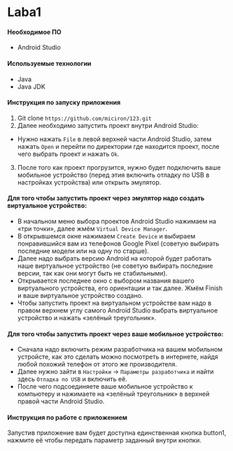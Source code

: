 # Laba1

#### Необходимое ПО
* Android Studio

#### Используемые технологии
* Java
* Java JDK

#### Инструкция по запуску приложения
1. Git clone ````https://github.com/miciron/123.git````
2. Далее необходимо запустить проект внутри Android Studio:
* Нужно нажать ````File```` в левой верхней части Android Studio, затем нажать ````Open```` и перейти по директории где находится проект, после чего выбрать проект и нажать ````Ok````.
3. После того как проект прогрузится, нужно будет подключить ваше мобильное устройство (перед этия включить отладку по USB в настройках устройства) или открыть эмулятор.

#### Для того чтобы запустить проект через эмулятор надо создать виртуальное устройство:
* В начальном меню выбора проектов Android Studio нажимаем на «три точки», далее жмём ````Virtual Device Manager````.
* В открывшемся окне нажимаем ````Create Device```` и выбираем понравившийся вам из телефонов Google Pixel (советую выбирать последние модели или на одну по старше).
* Далее надо выбрать версию Android на которой будет работать наше виртуальное устройство (не советую выбирать последние версии, так как они могут быть не стабильными).
* Открывается последнее окно с выбором названия вашего виртуального устройства, его ориентации и так далее. Жмём Finish и ваше виртуальное устройство создано.
* Чтобы запустить проект на виртуальном устройстве вам надо в правом верхнем углу самого Android Studio выбрать виртуальное устройство и нажать «зелёный треугольник».

#### Для того чтобы запустить проект через ваше мобильное устройство:
* Сначала надо включить режим разработчика на вашем мобильном устройсте, как это сделать можно посмотреть в интернете, найдя любой похожий телефон от этого же производителя.
* Далее нужно зайти в ````Настройки```` -> ````Параметры разработчика```` и найти здесь ````Отладка по USB```` и включить её.
* После чего подсоединяете ваше мобильное устройство к компьютеру и нажимаете на «зелёный треугольник» в верхней правой части Android Studio.

#### Инструкция по работе с приложением
Запустив приложение вам будет доступна единственная кнопка button1, нажмите её чтобы передать параметр заданный внутри кнопки.
 
